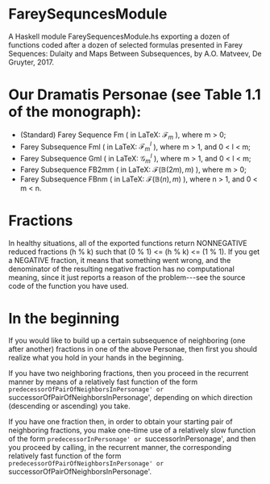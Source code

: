 # FareySequncesModule
A Haskell module FareySequencesModule.hs exporting a dozen of functions coded after a dozen of selected formulas presented 
in Farey Sequences: Dulaity and Maps Between Subsequences, by A.O. Matveev, De Gruyter, 2017. 

# Our Dramatis Personae (see Table 1.1 of the monograph):
- (Standard) Farey Sequence Fm ( in LaTeX: $\mathcal{F}_m$ ), where m > 0;
- Farey Subsequence Fml ( in LaTeX: $\mathcal{F}{}_m^l$ ), where m > 1, and 0 < l < m;
- Farey Subsequence Gml ( in LaTeX: $\mathcal{G}{}_m^l$ ), where m > 1, and 0 < l < m;
- Farey Subsequence FB2mm ( in LaTeX: $\mathcal{F}(\mathbb{B}(2m),m)$ ), where m > 0;
- Farey Subsequence FBnm ( in LaTeX: $\mathcal{F}(\mathbb{B}(n),m)$ ), where n > 1, and 0 < m < n.

# Fractions
In healthy situations, all of the exported functions return NONNEGATIVE reduced fractions (h % k) such that (0 % 1) <= (h % k) <= (1 % 1).
If you get a NEGATIVE fraction, it means that something went wrong, and the denominator of the resulting negative fraction has 
no computational meaning, since it just reports a reason of the problem---see the source code of the function you have used.

# In the beginning
If you would like to build up a certain subsequence of neighboring (one after another) fractions in one of the above Personae, 
then first you should realize what you hold in your hands in the beginning.

If you have two neighboring fractions, then you proceed in the recurrent manner by means of a relatively fast function 
of the form `predecessorOfPairOfNeighborsInPersonage' or `successorOfPairOfNeighborsInPersonage', depending on which direction (descending 
or ascending) you take.

If you have one fraction then, in order to obtain your starting pair of neighboring fractions, you make one-time use of a relatively slow 
function of the form `predecessorInPersonage' or `successorInPersonage', and then you proceed by calling, in the recurrent manner, 
the corresponding relatively fast function of the form  `predecessorOfPairOfNeighborsInPersonage' or `successorOfPairOfNeighborsInPersonage'.
